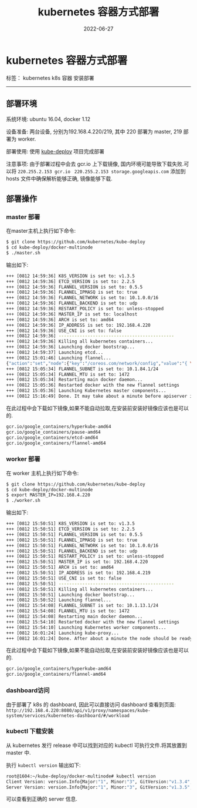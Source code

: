 ﻿---
title: "kubernetes 容器方式部署"
date: 2022-06-27
summary: " "
tags: []
featured_image: ""
---

# kubernetes 容器方式部署

标签： kubernetes k8s 容器 安装部署

---
## 部署环境

系统环境: ubuntu 16.04, docker 1.12

设备准备: 两台设备, 分别为192.168.4.220/219, 其中 220 部署为 master, 219 部署为 worker.

部署使用: 使用 [kube-deploy](https://github.com/kubernetes/kube-deploy) 项目完成部署

注意事项: 由于部署过程中会去 gcr.io 上下载镜像, 国内环境可能导致下载失败.可以将 `220.255.2.153 gcr.io ` `220.255.2.153 storage.googleapis.com` 添加到 hosts 文件中确保解析能够正确, 镜像能够下载.

## 部署操作

### master 部署

在master主机上执行如下命令:
```bash
$ git clone https://github.com/kubernetes/kube-deploy
$ cd kube-deploy/docker-multinode
$ ./master.sh
```

输出如下:
```bash
+++ [0812 14:59:36] K8S_VERSION is set to: v1.3.5
+++ [0812 14:59:36] ETCD_VERSION is set to: 2.2.5
+++ [0812 14:59:36] FLANNEL_VERSION is set to: 0.5.5
+++ [0812 14:59:36] FLANNEL_IPMASQ is set to: true
+++ [0812 14:59:36] FLANNEL_NETWORK is set to: 10.1.0.0/16
+++ [0812 14:59:36] FLANNEL_BACKEND is set to: udp
+++ [0812 14:59:36] RESTART_POLICY is set to: unless-stopped
+++ [0812 14:59:36] MASTER_IP is set to: localhost
+++ [0812 14:59:36] ARCH is set to: amd64
+++ [0812 14:59:36] IP_ADDRESS is set to: 192.168.4.220
+++ [0812 14:59:36] USE_CNI is set to: false
+++ [0812 14:59:36] --------------------------------------------
+++ [0812 14:59:36] Killing all kubernetes containers...
+++ [0812 14:59:36] Launching docker bootstrap...
+++ [0812 14:59:37] Launching etcd...
+++ [0812 15:01:46] Launching flannel...
{"action":"set","node":{"key":"/coreos.com/network/config","value":"{ \"Network\": \"10.1.0.0/16\", \"Backend\": {\"Type\": \"udp\"}}","modifiedIndex":4,"createdIndex":4}}
+++ [0812 15:05:34] FLANNEL_SUBNET is set to: 10.1.84.1/24
+++ [0812 15:05:34] FLANNEL_MTU is set to: 1472
+++ [0812 15:05:34] Restarting main docker daemon...
+++ [0812 15:05:36] Restarted docker with the new flannel settings
+++ [0812 15:05:36] Launching Kubernetes master components...
+++ [0812 15:16:49] Done. It may take about a minute before apiserver is up.
```

在此过程中会下载如下镜像,如果不能自动拉取,在安装前安装好镜像应该也是可以的.
```bash
gcr.io/google_containers/hyperkube-amd64
gcr.io/google_containers/pause-amd64
gcr.io/google_containers/etcd-amd64
gcr.io/google_containers/flannel-amd64
```

### worker 部署

在 worker 主机上执行如下命令:
```bash
$ git clone https://github.com/kubernetes/kube-deploy
$ cd kube-deploy/docker-multinode
$ export MASTER_IP=192.168.4.220
$ ./worker.sh
```

输出如下:
```bash
+++ [0812 15:50:51] K8S_VERSION is set to: v1.3.5
+++ [0812 15:50:51] ETCD_VERSION is set to: 2.2.5
+++ [0812 15:50:51] FLANNEL_VERSION is set to: 0.5.5
+++ [0812 15:50:51] FLANNEL_IPMASQ is set to: true
+++ [0812 15:50:51] FLANNEL_NETWORK is set to: 10.1.0.0/16
+++ [0812 15:50:51] FLANNEL_BACKEND is set to: udp
+++ [0812 15:50:51] RESTART_POLICY is set to: unless-stopped
+++ [0812 15:50:51] MASTER_IP is set to: 192.168.4.220
+++ [0812 15:50:51] ARCH is set to: amd64
+++ [0812 15:50:51] IP_ADDRESS is set to: 192.168.4.219
+++ [0812 15:50:51] USE_CNI is set to: false
+++ [0812 15:50:51] --------------------------------------------
+++ [0812 15:50:51] Killing all kubernetes containers...
+++ [0812 15:50:51] Launching docker bootstrap...
+++ [0812 15:50:52] Launching flannel...
+++ [0812 15:54:08] FLANNEL_SUBNET is set to: 10.1.13.1/24
+++ [0812 15:54:08] FLANNEL_MTU is set to: 1472
+++ [0812 15:54:08] Restarting main docker daemon...
+++ [0812 15:54:10] Restarted docker with the new flannel settings
+++ [0812 15:54:10] Launching Kubernetes worker components...
+++ [0812 16:01:24] Launching kube-proxy...
+++ [0812 16:01:24] Done. After about a minute the node should be ready.
```

在此过程中会下载如下镜像,如果不能自动拉取,在安装前安装好镜像应该也是可以的.
```bash
gcr.io/google_containers/hyperkube-amd64
gcr.io/google_containers/flannel-amd64
```

### dashboard访问

由于部署了 k8s 的 dashboard, 因此可以直接访问 dashboard 查看到页面:
`http://192.168.4.220:8080/api/v1/proxy/namespaces/kube-system/services/kubernetes-dashboard/#/workload` 

### kubectl 下载安装

从 kubernetes 发行 release 中可以找到对应的 kubectl 可执行文件.将其放置到 master 中.

执行 `kubectl version`
输出如下:
```bash
root@1604:~/kube-deploy/docker-multinode# kubectl version
Client Version: version.Info{Major:"1", Minor:"3", GitVersion:"v1.3.4", GitCommit:"dd6b458ef8dbf24aff55795baa68f83383c9b3a9", GitTreeState:"clean", BuildDate:"2016-08-01T16:45:16Z", GoVersion:"go1.6.2", Compiler:"gc", Platform:"linux/amd64"}
Server Version: version.Info{Major:"1", Minor:"3", GitVersion:"v1.3.5", GitCommit:"b0deb2eb8f4037421077f77cb163dbb4c0a2a9f5", GitTreeState:"clean", BuildDate:"2016-08-11T20:21:58Z", GoVersion:"go1.6.2", Compiler:"gc", Platform:"linux/amd64"}
```
可以查看到正确的 server 信息.


